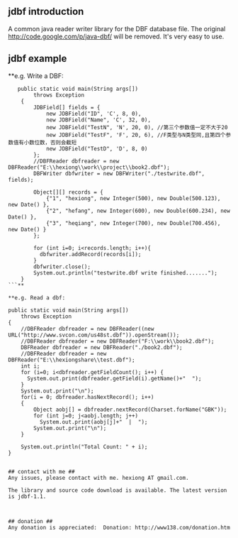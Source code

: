 ## jdbf introduction ##
A common java reader writer library for the DBF database file.
The original http://code.google.com/p/java-dbf/ will be removed.
It's very easy to use.

## jdbf example ##
**e.g. Write a DBF:
```
   public static void main(String args[])
        throws Exception
    {
        JDBField[] fields = {
            new JDBField("ID", 'C', 8, 0),
            new JDBField("Name", 'C', 32, 0),
            new JDBField("TestN", 'N', 20, 0), //第三个参数值一定不大于20
            new JDBField("TestF", 'F', 20, 6), //F类型与N类型同,且第四个参数值有小数位数，否则会截短
            new JDBField("TestD", 'D', 8, 0)
        };
        //DBFReader dbfreader = new DBFReader("E:\\hexiong\\work\\project\\book2.dbf");
        DBFWriter dbfwriter = new DBFWriter("./testwrite.dbf", fields);

        Object[][] records = {
            {"1", "hexiong", new Integer(500), new Double(500.123), new Date() },
            {"2", "hefang", new Integer(600), new Double(600.234), new Date() },
            {"3", "heqiang", new Integer(700), new Double(700.456), new Date() }
        };

        for (int i=0; i<records.length; i++){
          dbfwriter.addRecord(records[i]);
        }
        dbfwriter.close();
        System.out.println("testwrite.dbf write finished.......");
    }
```**

**e.g. Read a dbf:
```
    public static void main(String args[])
        throws Exception
    {
        //DBFReader dbfreader = new DBFReader((new URL("http://www.svcon.com/us48st.dbf")).openStream());
        //DBFReader dbfreader = new DBFReader("F:\\work\\book2.dbf");
        DBFReader dbfreader = new DBFReader("./book2.dbf");
        //DBFReader dbfreader = new DBFReader("E:\\hexiongshare\\test.dbf");
        int i;
        for (i=0; i<dbfreader.getFieldCount(); i++) {
          System.out.print(dbfreader.getField(i).getName()+"  ");
        }
        System.out.print("\n");
        for(i = 0; dbfreader.hasNextRecord(); i++)
        {
            Object aobj[] = dbfreader.nextRecord(Charset.forName("GBK"));
            for (int j=0; j<aobj.length; j++)
              System.out.print(aobj[j]+"  |  ");
            System.out.print("\n");
        }

        System.out.println("Total Count: " + i);
    }
```**

## contact with me ##
Any issues, please contact with me. hexiong AT gmail.com.

The library and source code download is available. The latest version is jdbf-1.1.



## donation ##
Any donation is appreciated:  Donation: http://www138.com/donation.htm